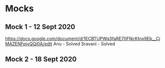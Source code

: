 # Mocks
## Mock 1 - 12 Sept 2020
https://docs.google.com/document/d/1ECBTUPWq3faRE70FNcKtnx9Eb__CjMAZENFpjyQQi0A/edit
Anu - Solved
Sravani - Solved

## Mock 2 - 18 Sept 2020
